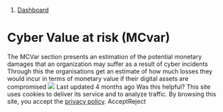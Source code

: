   1. [Dashboard](https://docs.zeron.one/cyber-risk-posture-management-platform-cprm/dashboard)


# Cyber Value at risk (MCvar)
The MCVar section presents an estimation of the potential monetary damages that an organization may suffer as a result of cyber incidents
Through this the organisations get an estimate of how much losses they would incur in terms of monetary value if their digital assets are compromised
![](https://docs.zeron.one/~gitbook/image?url=https%3A%2F%2F2854935529-files.gitbook.io%2F%7E%2Ffiles%2Fv0%2Fb%2Fgitbook-x-prod.appspot.com%2Fo%2Fspaces%252FvyU3NMiz2Rw6Y9PJdkUQ%252Fuploads%252Fy2KbHTHx8CBxQmrNg5sO%252FScreenshot%25202025-02-05%2520at%25205.40.18%25E2%2580%25AFPM.png%3Falt%3Dmedia%26token%3D85a665df-3d94-4567-a74a-83074cea1135&width=768&dpr=4&quality=100&sign=fd4a4f27&sv=2)
Last updated 4 months ago
Was this helpful?
This site uses cookies to deliver its service and to analyze traffic. By browsing this site, you accept the [privacy policy](https://zeron.one/privacy-policy/).
AcceptReject
